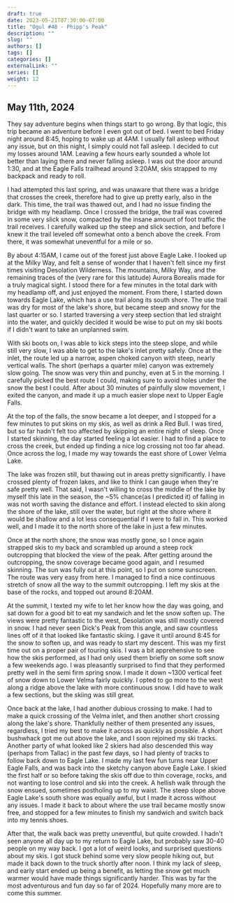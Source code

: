 ```yaml
---
draft: true
date: 2023-05-21T07:30:00-07:00
title: "Ogul #48 - Phipp's Peak"
description: ""
slug: ""
authors: []
tags: []
categories: []
externalLink: ""
series: []
weight: 12
---
```

## May 11th, 2024

They say adventure begins when things start to go wrong. By that logic, this trip became an adventure before I even got out of bed. I went to bed Friday night around 8:45, hoping to wake up at 4AM. I usually fall asleep without any issue, but on this night, I simply could not fall asleep. I decided to cut my losses around 1AM. Leaving a few hours early sounded a whole lot better than laying there and never falling asleep. I was out the door around 1:30, and at the Eagle Falls trailhead around 3:20AM, skis strapped to my backpack and ready to roll.

I had attempted this last spring, and was unaware that there was a bridge that crosses the creek, therefore had to give up pretty early, also in the dark. This time, the trail was thawed out, and I had no issue finding the bridge with my headlamp. Once I crossed the bridge, the trail was covered in some very slick snow, compacted by the insane amount of foot traffic the trail receives. I carefully walked up the steep and slick section, and before I knew it the trail leveled off somewhat onto a bench above the creek. From there, it was somewhat uneventful for a mile or so.

By about 4:15AM, I came out of the forest just above Eagle Lake. I looked up at the Milky Way, and felt a sense of wonder that I haven't felt since my first times visiting Desolation Wilderness. The mountains, Milky Way, and the remaining traces of the (very rare for this latitude) Aurora Borealis made for a truly magical sight. I stood there for a few minutes in the total dark with my headlamp off, and just enjoyed the moment. From there, I started down towards Eagle Lake, which has a use trail along its south shore. The use trail was dry for most of the lake's shore, but became steep and snowy for the last quarter or so. I started traversing a very steep section that led straight into the water, and quickly decided it would be wise to put on my ski boots if I didn't want to take an unplanned swim.

With ski boots on, I was able to kick steps into the steep slope, and while still very slow, I was able to get to the lake's inlet pretty safely. Once at the inlet, the route led up a narrow, aspen choked canyon with steep, nearly vertical walls. The short (perhaps a quarter mile) canyon was extremely slow going. The snow was very thin and punchy, even at 5 in the morning. I carefully picked the best route I could, making sure to avoid  holes under the snow the best I could. After about 30 minutes of painfully slow movement, I exited the canyon, and made it up a much easier slope next to Upper Eagle Falls.

At the top of the falls, the snow became a lot deeper, and I stopped for a few minutes to put skins on my skis, as well as drink a Red Bull. I was tired, but so far hadn't felt too affected by skipping an entire night of sleep. Once I started skinning, the day started feeling a lot easier. I had to find a place to cross the creek, but ended up finding a nice log crossing not too far ahead. Once across the log, I made my way towards the east shore of Lower Velma Lake. 

The lake was frozen still, but thawing out in areas pretty significantly. I have crossed plenty of frozen lakes, and like to think I can gauge when they're safe pretty well. That said, I wasn't willing to cross the middle of the lake by myself this late in the season, the ~5% chance(as I predicted it) of falling in was not worth saving the distance and effort. I instead elected to skin along the shore of the lake, still over the water, but right at the shore where it would be shallow and a lot less consequential if I were to fall in. This worked well, and I made it to the north shore of the lake in just a few minutes.

Once at the north shore, the snow was mostly gone, so I once again strapped skis to my back and scrambled up around a steep rock outcropping that blocked the view of the peak. After getting around the outcropping, the snow coverage became good again, and I resumed skinning. The sun was fully out at this point, so I put on some sunscreen. The route was very easy from here. I managed to find a nice continuous stretch of snow all the way to the summit outcropping. I left my skis at the base of the rocks, and topped out around 8:20AM.

At the summit, I texted my wife to let her know how the day was going, and sat down for a good bit to eat my sandwich and let the snow soften up. The views were pretty fantastic to the west, Desolation was still mostly covered in snow. I had never seen Dick's Peak from this angle, and saw countless lines off of it that looked like fantastic skiing. I gave it until around 8:45 for the snow to soften up, and was ready to start my descent. This was my first time out on a proper pair of touring skis. I was a bit apprehensive to see how the skis performed, as I had only used them briefly on some soft snow a few weekends ago. I was pleasantly surprised to find that they performed pretty well in the semi firm spring snow. I made it down ~1300 vertical feet of snow down to Lower Velma fairly quickly. I opted to go more to the west along a ridge above the lake with more continuous snow. I did have to walk a few sections, but the skiing was still great.

Once back at the lake, I had another dubious crossing to make. I had to make a quick crossing of the Velma inlet, and then another short crossing along the lake's shore. Thankfully neither of them presented any issues, regardless, I tried my best to make it across as quickly as possible. A short bushwhack got me out above the lake, and I soon rejoined my ski tracks. Another party of what looked like 2 skiers had also descended this way (perhaps from Tallac) in the past few days, so I had plenty of tracks to follow back down to Eagle Lake. I made my last few fun turns near Upper Eagle Falls, and was back into the sketchy canyon above Eagle Lake. I skied the first half or so before taking the skis off due to thin coverage, rocks, and not wanting to lose control and ski into the creek. A hellish walk through the snow ensued, sometimes postholing up to my waist. The steep slope above Eagle Lake's south shore was equally awful, but I made it across without any issues. I made it back to about where the use trail became mostly snow free, and stopped for a few minutes to finish my sandwich and switch back into my tennis shoes.

After that, the walk back was pretty uneventful, but quite crowded. I hadn't seen anyone all day up to my return to Eagle Lake, but probably saw 30-40 people on my way back. I got a lot of weird looks, and surprised questions about my skis. I got stuck behind some very slow people hiking out, but made it back down to the truck shortly after noon. I think my lack of sleep, and early start ended up being a benefit, as letting the snow get much warmer would have made things significantly harder. This was by far the most adventurous and fun day so far of 2024. Hopefully many more are to come this summer.

